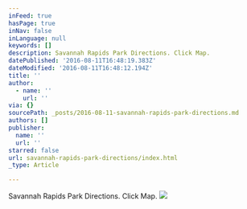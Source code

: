 ```yaml
---
inFeed: true
hasPage: true
inNav: false
inLanguage: null
keywords: []
description: Savannah Rapids Park Directions. Click Map.
datePublished: '2016-08-11T16:48:19.383Z'
dateModified: '2016-08-11T16:48:12.194Z'
title: ''
author:
  - name: ''
    url: ''
via: {}
sourcePath: _posts/2016-08-11-savannah-rapids-park-directions.md
authors: []
publisher:
  name: ''
  url: ''
starred: false
url: savannah-rapids-park-directions/index.html
_type: Article

---
```

Savannah Rapids Park Directions. Click Map.
![](https://the-grid-user-content.s3-us-west-2.amazonaws.com/5f0dfd3d-45d3-4cd3-8032-6db7791e977f.png)